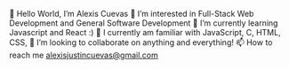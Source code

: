 👋 Hello World, I’m Alexis Cuevas
👀 I’m interested in Full-Stack Web Development and General Software Development
🌱 I’m currently learning Javascript and React :)
📖 I currently am familiar with JavaScript, C, HTML, CSS,
💞️ I’m looking to collaborate on anything and everything!
📫 How to reach me alexisjustincuevas@gmail.com
